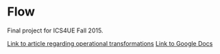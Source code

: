# Flow

Final project for ICS4UE Fall 2015.

[Link to article regarding operational transformations](https://operational-transformation.github.io/index.html)
[Link to Google Docs](https://docs.google.com/document/d/1sectNNs44L3QC_VzG9btZtT3FzIyEsQIM5gbITvspuU/edit)
